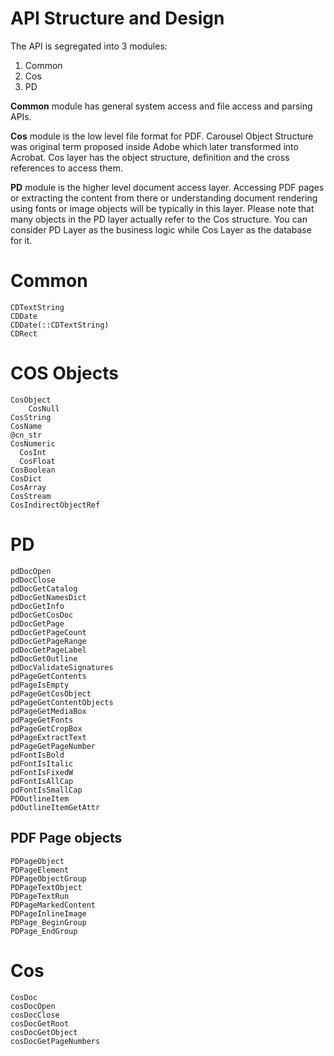 # API Structure and Design

The API is segregated into 3 modules:

1. Common
2. Cos
3. PD

**Common** module has general system access and file access and parsing APIs.

**Cos** module is the low level file format for PDF. Carousel Object Structure
was original term proposed inside Adobe which later transformed into Acrobat.
Cos layer has the object structure, definition and the cross references to
access them.

**PD** module is the higher level document access layer. Accessing PDF pages or
extracting the content from there or understanding document rendering using
fonts or image objects will be typically in this layer. Please note that many
objects in the PD layer actually refer to the Cos structure. You can consider
PD Layer as the business logic while Cos Layer as the database for it.

# Common
```@docs
CDTextString
CDDate
CDDate(::CDTextString)
CDRect
```
# COS Objects
```@docs
CosObject
    CosNull
CosString
CosName
@cn_str
CosNumeric
  CosInt
  CosFloat
CosBoolean
CosDict
CosArray
CosStream
CosIndirectObjectRef
```

# PD
```@docs
pdDocOpen
pdDocClose
pdDocGetCatalog
pdDocGetNamesDict
pdDocGetInfo
pdDocGetCosDoc
pdDocGetPage
pdDocGetPageCount
pdDocGetPageRange
pdDocGetPageLabel
pdDocGetOutline
pdDocValidateSignatures
pdPageGetContents
pdPageIsEmpty
pdPageGetCosObject
pdPageGetContentObjects
pdPageGetMediaBox
pdPageGetFonts
pdPageGetCropBox
pdPageExtractText
pdPageGetPageNumber
pdFontIsBold
pdFontIsItalic
pdFontIsFixedW
pdFontIsAllCap
pdFontIsSmallCap
PDOutlineItem
pdOutlineItemGetAttr
```
## PDF Page objects
```@docs
PDPageObject
PDPageElement
PDPageObjectGroup
PDPageTextObject
PDPageTextRun
PDPageMarkedContent
PDPageInlineImage
PDPage_BeginGroup
PDPage_EndGroup
```

# Cos
```@docs
CosDoc
cosDocOpen
cosDocClose
cosDocGetRoot
cosDocGetObject
cosDocGetPageNumbers
```
